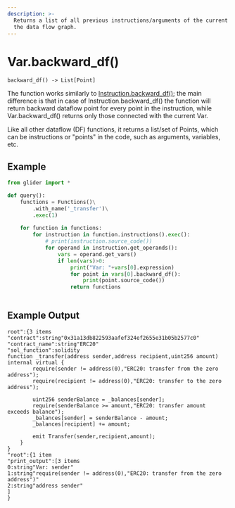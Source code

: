 ```yaml
---
description: >-
  Returns a list of all previous instructions/arguments of the current point in
  the data flow graph.
---
```


# Var.backward\_df()

`backward_df() -> List[Point]`

The function works similarly to [Instruction.backward\_df()](../../instruction/instruction.backward\_df.md); the main difference is that in case of Instruction.backward\_df() the function will return backward dataflow point for every point in the instruction, while Var.backward\_df() returns only those connected with the current Var.&#x20;

Like all other dataflow (DF) functions, it returns a list/set of Points, which can be instructions or "points" in the code, such as arguments, variables, etc.

## Example

```python
from glider import *

def query():
	functions = Functions()\
		.with_name('_transfer')\
		.exec(1)
	
	for function in functions:
		for instruction in function.instructions().exec():
			# print(instruction.source_code())
			for operand in instruction.get_operands():
				vars = operand.get_vars()
				if len(vars)>0:
					print("Var: "+vars[0].expression)
					for point in vars[0].backward_df():
						print(point.source_code())
					return functions
	

```

## Example Output

```solidity
root":{3 items
"contract":string"0x31a13db822593aafef324ef2655e31b05b2577c0"
"contract_name":string"ERC20"
"sol_function":solidity
function _transfer(address sender,address recipient,uint256 amount) internal virtual {
        require(sender != address(0),"ERC20: transfer from the zero address");
        require(recipient != address(0),"ERC20: transfer to the zero address");
 
        uint256 senderBalance = _balances[sender];
        require(senderBalance >= amount,"ERC20: transfer amount exceeds balance");
        _balances[sender] = senderBalance - amount;
        _balances[recipient] += amount;
 
        emit Transfer(sender,recipient,amount);
    }
}
"root":{1 item
"print_output":[3 items
0:string"Var: sender"
1:string"require(sender != address(0),"ERC20: transfer from the zero address")"
2:string"address sender"
]
}
```
